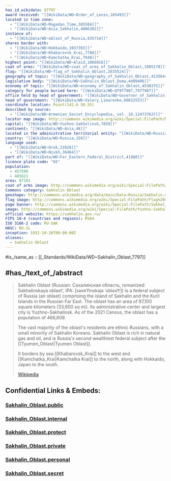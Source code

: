 ```yaml
---
has_id_wikidata: Q7797
award received: "[[WikiData/WD~Order_of_Lenin,185493]]"
located in time zone:
  - "[[WikiData/WD~Magadan_Time,385504]]"
  - "[[WikiData/WD~Asia_Sakhalin,4806302]]"
instance of:
  - "[[WikiData/WD~oblast_of_Russia,835714]]"
shares border with:
  - "[[WikiData/WD~Hokkaido,1037393]]"
  - "[[WikiData/WD~Khabarovsk_Krai,7788]]"
  - "[[WikiData/WD~Kamchatka_Krai,7948]]"
highest point: "[[WikiData/WD~Alaid,1866016]]"
coat of arms: "[[WikiData/WD~coat_of_arms_of_Sakhalin_Oblast,1985178]]"
flag: "[[WikiData/WD~flag_of_Sakhalin_Oblast,2635524]]"
geography of topic: "[[WikiData/WD~geography_of_Sakhalin_Oblast,4135644]]"
legislative body: "[[WikiData/WD~Sakhalin_Oblast_Duma,4409406]]"
economy of topic: "[[WikiData/WD~economy_of_Sakhalin_Oblast,4530375]]"
category for people buried here: "[[WikiData/WD~Q7977987,7977987]]"
office held by head of government: "[[WikiData/WD~Governor_of_Sakhalin_Oblast,55663395]]"
head of government: "[[WikiData/WD~Valery_Limarenko,60832553]]"
coordinate location: Point(142.6 50.55)
described by source:
  - "[[WikiData/WD~Armenian_Soviet_Encyclopedia,_vol._10,124737637]]"
locator map image: http://commons.wikimedia.org/wiki/Special:FilePath/Map%20of%20Russia%20%282014%E2%80%932022%29%20-%20Sakhalin%20Oblast.svg
capital: "[[WikiData/WD~Yuzhno-Sakhalinsk,7859]]"
continent: "[[WikiData/WD~Asia,48]]"
located in the administrative territorial entity: "[[WikiData/WD~Russia,159]]"
country: "[[WikiData/WD~Russia,159]]"
language used:
  - "[[WikiData/WD~Orok,33928]]"
  - "[[WikiData/WD~Nivkh,36464]]"
part of: "[[WikiData/WD~Far_Eastern_Federal_District,41968]]"
licence plate code: "65"
population:
  - 457590
  - 485621
area: 87101
coat of arms image: http://commons.wikimedia.org/wiki/Special:FilePath/Sakhalin%20Oblast%20Coat%20of%20Arms.svg
Commons category: Sakhalin Oblast
geoshape: http://commons.wikimedia.org/data/main/Data:Russia/Sakhalin.map
flag image: http://commons.wikimedia.org/wiki/Special:FilePath/Flag%20of%20Sakhalin%20Oblast.svg
page banner: http://commons.wikimedia.org/wiki/Special:FilePath/Sakhalin%20Oblast%20Banner.jpg
image: http://commons.wikimedia.org/wiki/Special:FilePath/Yuzhno-Sakhalinsk%2C%20Sakhalin%20Oblast%2C%20Russia%20-%20panoramio%20%281%29.jpg
official website: https://sakhalin.gov.ru/
FIPS 10-4 (countries and regions): RS64
ISO 3166-2 code: RU-SAK
HASC: RU.SL
inception: 1932-10-20T00:00:00Z
aliases:
  - Sakhalin Oblast
---
```


#is_/same_as :: [[_Standards/WikiData/WD~Sakhalin_Oblast,7797]] 


## #has_/text_of_/abstract 


> Sakhalin Oblast (Russian: Сахали́нская о́бласть, romanized: Sakhalinskaya oblast', 
> IPA: [səxɐˈlʲinskəjə ˈobləsʲtʲ]) is a federal subject of Russia (an oblast) 
> comprising the island of Sakhalin and the Kuril Islands in the Russian Far East. 
> The oblast has an area of 87,100 square kilometers (33,600 sq mi). 
> Its administrative center and largest city is Yuzhno-Sakhalinsk. 
> As of the 2021 Census, the oblast has a population of 466,609.
>
> The vast majority of the oblast's residents are ethnic Russians, with a small minority of Sakhalin Koreans. 
> Sakhalin Oblast is rich in natural gas and oil, 
> and is Russia's second wealthiest federal subject after the [[Tyumen_Oblast|Tyumen Oblast]]. 
> 
> It borders by sea [[Khabarovsk_Krai]] to the west and [[Kamchatka_Krai|Kamchatka Krai]] to the north, 
> along with Hokkaido, Japan to the south.
>
> [Wikipedia](https://en.wikipedia.org/wiki/Sakhalin%20Oblast) 




## Confidential Links & Embeds: 

### [Sakhalin_Oblast.public](/_public/\Earth\Continent\Europe\Europe~East\Russia\SiberiaSakhalin_Oblast.public.md) 

### [Sakhalin_Oblast.internal](/_internal/\Earth\Continent\Europe\Europe~East\Russia\SiberiaSakhalin_Oblast.internal.md) 

### [Sakhalin_Oblast.protect](/_protect/\Earth\Continent\Europe\Europe~East\Russia\SiberiaSakhalin_Oblast.protect.md) 

### [Sakhalin_Oblast.private](/_private/\Earth\Continent\Europe\Europe~East\Russia\SiberiaSakhalin_Oblast.private.md) 

### [Sakhalin_Oblast.personal](/_personal/\Earth\Continent\Europe\Europe~East\Russia\SiberiaSakhalin_Oblast.personal.md) 

### [Sakhalin_Oblast.secret](/_secret/\Earth\Continent\Europe\Europe~East\Russia\SiberiaSakhalin_Oblast.secret.md)

